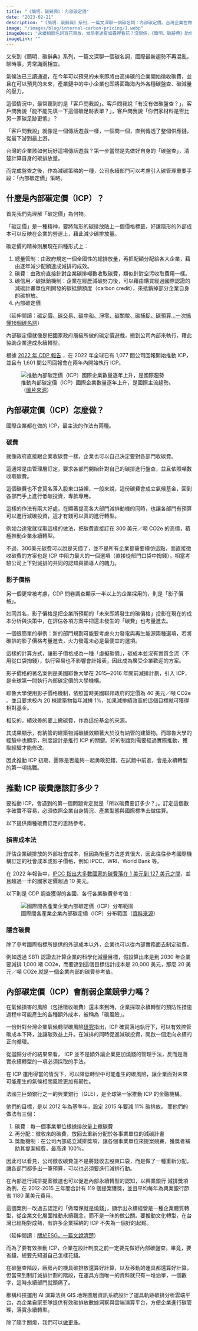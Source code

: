 ```yaml
---
title: "《簡明．碳辭典》：內部碳定價"
date: "2023-02-21"
description: "《簡明．碳辭典》系列，一篇文深聊一個碳名詞：內部碳定價。台灣企業在做完碳盤查之後，下一步就應該開始思考「減碳」，而「內部碳定價」不失為一個從治理文化著手的有效手段。"
image: "/images/blog/internal-carbon-pricing/1.webp"
imageDesc: "永續相關名詞百花齊放，當局者迷有如霧裡看花？沒關係，《簡明．碳辭典》助你清晰明鑑。"
imageLink: ""
---
```


<p>
<p>又來到《簡明．碳辭典》系列，一篇文深聊一個碳名詞，國際最新趨勢不再混亂，聊時事，秀常識兩相宜。</p>
<p>氣候法已三讀通過，在今年可以預見的未來即將由高排碳的企業開始徵收碳費，並且在可以預見的未來，產業鏈中的中小企業也即將面臨海內外各種碳盤查、碳減量的壓力。</p>
<p>這個情況中，最常聽到的是「客戶問我說」。客戶問我說「有沒有做碳盤查？」，客戶問我說「能不能先填一下這個碳足跡表單？」，客戶問我說「你們家材料是否比另一家碳足跡更低」？</p>
<p>「客戶問我說」就像是一個傳話遊戲一樣，一個問一個，直到傳透了整個供應鏈，從最下游到最上游。</p>
<p>台灣的企業該如何玩好這場傳話遊戲？第一步當然是先做好自身的「碳盤查」，清楚計算自身的碳排放量。</p>
<p>而完成盤查之後，作為減碳策略的一種，公司永續部門可以考慮引入碳管理重要手段：「內部碳定價」策略。</p>
<h2 id="-icp-">什麼是內部碳定價（ICP）？</h2>
<p>首先我們先理解「碳定價」為何物。</p>
<p>「碳定價」是一種精神，要將無形的碳排放貼上一個價格標籤，好讓隱形的外部成本可以反映在企業的營運上，藉此減少碳排放量。</p>
<p>碳定價的精神則展現在四種形式上：</p>
<ol>
<li>總量管制：由政府規定一個全國性的總排放量，再把配額分配給各大企業，藉由逐年減少配額達成減排的成效。</li>
<li>碳費：由政府直接針對企業碳排噸數收取碳費，類似針對空污收取費用一樣。</li>
<li>碳信用／碳抵銷機制：企業在經歷減碳努力後，可以藉由購買經過國際認證的減碳計畫單位所開發的碳抵銷額度（carbon credit），來抵銷掉部分企業自身的碳排放。</li>
<li>內部碳定價</li>
</ol>

<p>（延伸閱讀：<a href="./content_1">碳定價、碳交易、碳中和、淨零、碳關稅、碳捕捉、碳預算...一次搞懂16個碳名詞</a>）</p>

<p>內部碳定價就像是把國家政府層級所做的碳定價遊戲，搬到公司內部來執行，藉此協助企業達成永續轉型。</p>
<p>根據 <a href="https://cdn.cdp.net/cdp-production/cms/reports/documents/000/006/374/original/ICP_White_paper_Final_%281%29.pdf?1653572442">2022 年 CDP 報告</a> ，在 2022 年全球已有 1,077 間公司回報開始推動 ICP，並且有 1,601 間公司回報會在兩年內開始執行 ICP。</p>

<figure>
    <img src="/images/blog/internal-carbon-pricing/2.webp" alt="推動內部碳定價（ICP）國際企業數量逐年上升，是國際趨勢">
    <figcaption>推動內部碳定價（ICP）國際企業數量逐年上升，是國際主流趨勢。（<a href="https://cdn.cdp.net/cdp-production/cms/reports/documents/000/006/374/original/ICP_White_paper_Final_%281%29.pdf?1653572442">圖片來源</a>）</figcaption>
</figure>

<h2 id="-icp-">內部碳定價（ICP）怎麼做？</h2>
<p>國際企業都在做的 ICP，最主流的作法有兩種。</p>
<h3 id="-">碳費</h3>
<p>就像政府直接跟企業收碳費一樣，企業也可以自己決定要對各部門收碳費。</p>
<p>這通常是由管理層訂定，要求各部門開始針對自己的碳排進行盤查，並且依照噸數收取碳費。</p>
<p>這個碳費也不會莫名落入股東口袋裡，一般來說，這份碳費會成立氣候基金，回到各部門手上進行低碳投資，專款專用。</p>
<p>這樣的作法有兩大好處，在顯著提高各大部門減排動機的同時，也讓各部門有預算可以進行減碳投資，這才有錢可以真的進行轉型。</p>
<p>例如台達電就採取這樣的做法，把碳費直接訂在 300 美元／噸 CO2e 的高價，積極推動企業永續轉型。</p>
<p>不過，300美元碳費可以說是天價了，並不是所有企業都需要模仿這點，而直接徵收碳費的方案也是 ICP 中阻力最大的一個選項（直接從部門口袋中掏錢），相當考驗公司上下對減排的共同的認知與領導人的魄力。</p>
<h3 id="-">影子價格</h3>
<p>另一個更常被考慮，CDP 問卷調查顯示一半以上的企業採用的，則是「影子價格」。</p>
<p>如同其名，影子價格是把企業所預期的「未來即將發生的碳價格」投影在現在的成本分析與決策中，在評估各項方案中把還未發生的「碳費」也考量進去。</p>
<p>一個很簡單的舉例：新的部門規劃可能要考慮火力發電與再生能源兩種選項，若將碳排的影子價格考量進去，火力發電未必是最便宜的選項。</p>
<p>這樣的計算方式，讓影子價格成為一種「虛擬碳價」，碳成本並沒有實質金流（不用從口袋掏錢），執行容易也不影響會計報表，因此成為廣受企業歡迎的方案。</p>
<p>影子價格的著名案例是美國耶魯大學在 2015~2016 年開前減排計劃，引入 ICP，是全球第一間執行內部碳定價的大學機構。</p>
<p>耶魯大學使用影子價格機制，依照當時美國聯邦政府的定價為 40 美元／噸 CO2e 。並且要求校內 20 棟建築物每年減排 1%，如果減排績效高於這個目標就可獲得相對基金。</p>
<p>相反的，績效差的要上繳碳費，作為這份基金的來源。</p>
<p>其成果顯示，有納管的建築物減碳績效顯著大於沒有納管的建築物。而耶魯大學的經驗中也顯示，制度設計是推行 ICP 的關鍵。好的制度則需要經過實際推動，獲取經驗才能修改。</p>
<p>因此推動 ICP 初期，團隊是否能夠一起勇敢犯錯，在試錯中前進，會是永續轉型的第一項挑戰。</p>
<h2 id="-icp-">推動 ICP 碳費應該訂多少？</h2>
<p>要推動 ICP，會遇到的第一個問題肯定就是「所以碳費要訂多少？」。訂定這個數字確實不容易，必須依照企業自身情況、產業型態與國際標準去做估算。</p>
<p>以下提供兩種碳費訂定的思路參考。</p>
<h3 id="-">損害成本法</h3>
<p>評估企業碳排放的外部社會成本，但因為衡量方法差異很大，因此往往參考國際機構訂定的社會成本或影子價格，例如 IPCC、WRI、World Bank 等。</p>
<p>在 2022 年報告中，<a href="https://www.ipcc.ch/report/ar6/wg2/">IPCC 指出大多數國家的碳費落在 1 美元到 127 美元之間</a>，並且超過一半的國家定價超過 10 美元。</p>
<p>以下則是 CDP 調查獲得的各國、各行各業碳費參考值：</p>
<p><figure>
    <img src="/images/blog/internal-carbon-pricing/3.webp" alt="國際間各產業企業內部碳定價（ICP）分布範圍">
    <figcaption>國際間各產業企業內部碳定價（ICP）分布範圍（<a href="https://cdn.cdp.net/cdp-production/cms/reports/documents/000/006/374/original/ICP_White_paper_Final_%281%29.pdf?1653572442">資料來源</a>）</figcaption>
</figure></p>

<h3 id="-">隱含碳費</h3>
<p>除了參考國際指標所提供的外部成本以外，企業也可以從內部實務面去制定碳費。</p>
<p>例如透過 SBTi 認證去計算企業的科學化減量目標，假設算出來是到 2030 年企業要減排 1,000 噸 CO2e，而要達到這個目標估計成本是 20,000 美元，那麼 20 美元／噸 CO2e 就是一個企業內部的碳費參考值。</p>

<h2 id="-icp-">內部碳定價（ICP）會削弱企業競爭力嗎？</h2>
<p>在氣候損害的風險（包括徵收碳費）還未來到時，企業採取永續轉型的預防性措施過程中可能產生的各種額外成本，被稱為「碳風險」。</p>
<p>一份針對台灣企業氣候轉型碳風險<a href="https://ndltd.ncl.edu.tw/cgi-bin/gs32/gsweb.cgi/login?o=dnclcdr&amp;s=id=%22109NTPU0399006%22.&amp;searchmode=basic">研究</a>指出，ICP 確實落地執行下，可以有效控管碳成本下降，並讓碳效益上升。在減排的同時促進減碳投資，開啟一個走向永續的正向循環。</p>
<p>從迴歸分析的結果來看， ICP 並不是額外讓企業更加燒錢的管理手法，反而是落實永續轉型的一項必須採取的手法。</p>
<p>在 ICP 運用得當的情況下，可以降低轉型中可能產生的碳風險，讓企業面對未來可能產生的氣候相關風險更加有韌性。</p>
<p>法國三巨頭銀行之一的興業銀行（GLE），是全球第一家推動 ICP 的金融機構。</p>
<p>他們的目標，是以 2012 年為基準年，設定 2015 年要減 11% 碳排放。 而他們的做法有三個：</p>
<ol>
<li>碳費：每一個事業單位根據排放量上繳碳費</li>
<li>再分配：徵收來的碳費，放回去重新分配於各事業單位的減碳計畫</li>
<li>獎勵機制：在公司內部成立減排獎項，讓各個事業單位來提案競賽，獲獎者補助其提案經費，最高達 100%。</li>
</ol>
<p>因此可以看見，公司徵收碳費並不是將錢收去股東口袋，而是做了一種重新分配，讓各部門都多出一筆預算，可以也必須要進行減排行動。</p>
<p>在內部進行減排提案徵選也可以促進內部永續轉型的認知，以興業銀行 減排獎項為例，在 2012-2015 三年間合計有 119 個提案獲獎，並且平均每年為興業銀行節省 1180 萬美元費用。</p>
<p>這個案例一改過去認定的「做環保就是燒錢」，顯示出永續經營是一種企業體質轉型，從企業文化層面推動永續觀念，而不是一昧的做公關。要推動文化轉型，在台灣已經相對成熟，有許多企業採納的 ICP 不失為一個好的起點。</p>
<p>（延伸閱讀：<a href="./content_0">關於ESG，一篇文說清楚</a>）</p>
<p>而為了要有效推動 ICP，企業在設計制度之前一定要先做好內部碳盤查。畢竟，要省錢，總要先知道自己怎樣花錢。</p>
<p>在碳盤查階段，廠房內的機具碳排放還算好計算，以及移動的運具都還算好計算，但當來到制訂減排計劃的階段，在運具方面唯一的資料就只有一堆油單，一個數字，這時永續部門就頭痛了。</p>
<p>櫛構科技運用 AI 演算法與 GIS 地理圖層資訊系統設計了運具軌跡碳排分析雲端平台，為企業自家車隊提供有效碳排放數據洞察與雲端演算平台，方便企業進行碳管理，落實永續轉型。</p>
<p>除了隨手關燈，我們可以<a href="https://combogic.com/#contact">做更多</a>。

